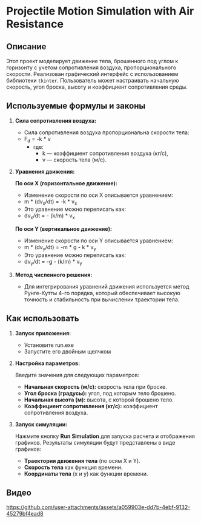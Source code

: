 # Projectile Motion Simulation with Air Resistance

## Описание
Этот проект моделирует движение тела, брошенного под углом к горизонту с учетом сопротивления воздуха, пропорционального скорости. Реализован графический интерфейс с использованием библиотеки `tkinter`. Пользователь может настраивать начальную скорость, угол броска, высоту и коэффициент сопротивления среды.

## Используемые формулы и законы

1. **Сила сопротивления воздуха:**
   - Сила сопротивления воздуха пропорциональна скорости тела:
   - F<sub>d</sub> = -k * v
     - где:
       - k — коэффициент сопротивления воздуха (кг/с),
       - v — скорость тела (м/с).

2. **Уравнения движения:**

   **По оси X (горизонтальное движение):**
     - Изменение скорости по оси X описывается уравнением:
     - m * (dv<sub>x</sub>/dt) = -k * v<sub>x</sub>
     - Это уравнение можно переписать как:
     - dv<sub>x</sub>/dt = - (k/m) * v<sub>x</sub>

   **По оси Y (вертикальное движение):**
     - Изменение скорости по оси Y описывается уравнением:
     - m * (dv<sub>y</sub>/dt) = -m * g - k * v<sub>y</sub>
     - Это уравнение можно переписать как:
     - dv<sub>y</sub>/dt = -g - (k/m) * v<sub>y</sub>

3. **Метод численного решения:**
   - Для интегрирования уравнений движения используется метод Рунге-Кутты 4-го порядка, который обеспечивает высокую точность и стабильность при вычислении траектории тела.

## Как использовать

1. **Запуск приложения:**
   - Установите run.exe
   - Запустите его двойным щелчком

2. **Настройка параметров:**
   
   Введите значения для следующих параметров:
     - **Начальная скорость (м/с):** скорость тела при броске.
     - **Угол броска (градусы):** угол, под которым тело брошено.
     - **Начальная высота (м):** высота, с которой брошено тело.
     - **Коэффициент сопротивления (кг/с):** коэффициент сопротивления воздуха.

3. **Запуск симуляции:**
   
   Нажмите кнопку **Run Simulation** для запуска расчета и отображения графиков. Результаты симуляции будут представлены в виде графиков:
     - **Траектория движения тела** (по осям X и Y).
     - **Скорость тела** как функция времени.
     - **Координаты тела** (x и y) как функции времени.

## Видео
https://github.com/user-attachments/assets/a059903e-dd7b-4ebf-9132-45279bf4ead8


